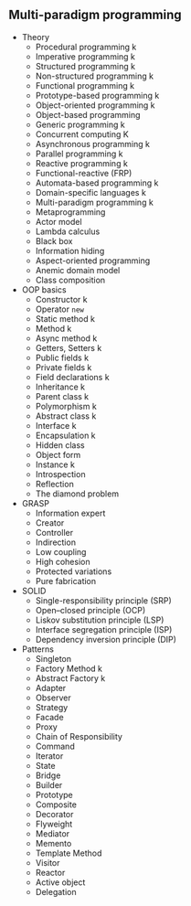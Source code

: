 ## Multi-paradigm programming

- Theory
  - Procedural programming k
  - Imperative programming k
  - Structured programming k
  - Non-structured programming k
  - Functional programming k
  - Prototype-based programming k
  - Object-oriented programming k
  - Object-based programming
  - Generic programming k
  - Concurrent computing K
  - Asynchronous programming k
  - Parallel programming k
  - Reactive programming k
  - Functional-reactive (FRP)
  - Automata-based programming k
  - Domain-specific languages k
  - Multi-paradigm programming k
  - Metaprogramming
  - Actor model
  - Lambda calculus
  - Black box
  - Information hiding
  - Aspect-oriented programming
  - Anemic domain model
  - Class composition
- OOP basics
  - Constructor k
  - Operator `new`
  - Static method k
  - Method k
  - Async method k
  - Getters, Setters k
  - Public fields k
  - Private fields k
  - Field declarations k
  - Inheritance k
  - Parent class k
  - Polymorphism k
  - Abstract class k
  - Interface k
  - Encapsulation k
  - Hidden class
  - Object form
  - Instance k
  - Introspection
  - Reflection
  - The diamond problem
- GRASP
  - Information expert
  - Creator
  - Controller
  - Indirection
  - Low coupling
  - High cohesion
  - Protected variations
  - Pure fabrication
- SOLID
  - Single-responsibility principle (SRP)
  - Open–closed principle (OCP)
  - Liskov substitution principle (LSP)
  - Interface segregation principle (ISP)
  - Dependency inversion principle (DIP)
- Patterns
  - Singleton
  - Factory Method k
  - Abstract Factory k
  - Adapter
  - Observer
  - Strategy
  - Facade
  - Proxy
  - Chain of Responsibility
  - Command
  - Iterator
  - State
  - Bridge
  - Builder
  - Prototype
  - Composite
  - Decorator
  - Flyweight
  - Mediator
  - Memento
  - Template Method
  - Visitor
  - Reactor
  - Active object
  - Delegation
